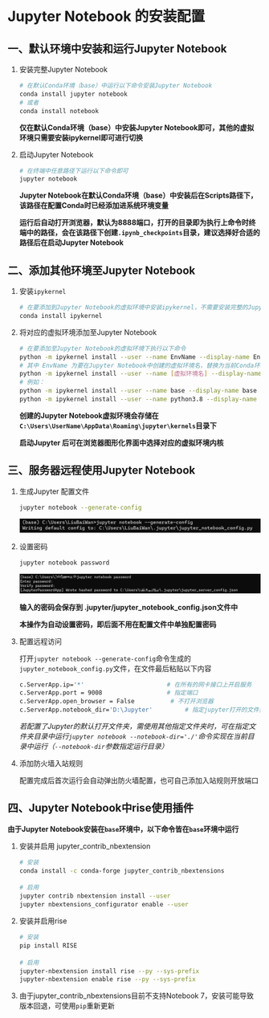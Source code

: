 # Jupyter Notebook 的安装配置

## 一、默认环境中安装和运行Jupyter Notebook

1. 安装完整Jupyter Notebook

   ```bash
   # 在默认Conda环境（base）中运行以下命令安装Jupyter Notebook
   conda install jupyter notebook
   # 或者
   conda install notebook
   ```

   **仅在默认Conda环境（base）中安装Jupyter Notebook即可，其他的虚拟环境只需要安装ipykernel即可进行切换**

2. 启动Jupyter Notebook

   ```bash
   # 在终端中任意路径下运行以下命令即可
   jupyter notebook
   ```

   **Jupyter Notebook在默认Conda环境（base）中安装后在Scripts路径下，该路径在配置Conda时已经添加进系统环境变量**

   **运行后自动打开浏览器，默认为8888端口，打开的目录即为执行上命令时终端中的路径，会在该路径下创建`.ipynb_checkpoints`目录，建议选择好合适的路径后在启动Jupyter Notebook**

## 二、添加其他环境至Jupyter Notebook

1. 安装`ipykernel`

   ```bash
   # 在要添加到Jupyter Notebook的虚拟环境中安装ipykernel，不需要安装完整的Jupyter Notebook
   conda install ipykernel
   ```

2. 将对应的虚拟环境添加至Jupyter Notebook

   ```bash
   # 在要添加至Jupyter Notebook的虚拟环境下执行以下命令
   python -m ipykernel install --user --name EnvName --display-name EnvName
   # 其中 EnvName 为要在Jupyter Notebook中创建的虚拟环境名，替换为当前Conda环境名即可
   python -m ipykernel install --user --name [虚拟环境名] --display-name [想要在jupyter上显示的环境名]
   # 例如：
   python -m ipykernel install --user --name base --display-name base
   python -m ipykernel install --user --name python3.8 --display-name python3.8
   ```

   **创建的Jupyter Notebook虚拟环境会存储在`C:\Users\UserName\AppData\Roaming\jupyter\kernels`目录下**
   
   **启动Jupyter 后可在浏览器图形化界面中选择对应的虚拟环境内核**

## 三、服务器远程使用Jupyter Notebook

1. 生成Jupyter 配置文件

   ```bash
   jupyter notebook --generate-config
   ```

   ![4.jupyter_notebook_config](./img/4.jupyter_notebook_config.png)

2. 设置密码

   ```bash
   jupyter notebook password
   ```

   ![5.jupyter_notebook_password](./img/5.jupyter_notebook_password.png)

   **输入的密码会保存到 .jupyter/jupyter_notebook_config.json文件中**

   **本操作为自动设置密码，即后面不用在配置文件中单独配置密码**

3. 配置远程访问

   打开`jupyter notebook --generate-config`命令生成的`jupyter_notebook_config.py`文件，在文件最后粘贴以下内容

   ```bash
   c.ServerApp.ip='*'      				 	# 在所有的网卡接口上开启服务
   c.ServerApp.port = 9008 					# 指定端口
   c.ServerApp.open_browser = False    		 # 不打开浏览器
   c.ServerApp.notebook_dir='D:\Jupyter' 		 # 指定jupyter打开的文件夹
   ```

   *若配置了Jupyter的默认打开文件夹，需使用其他指定文件夹时，可在指定文件夹目录中运行`jupyter notebook --notebook-dir='./'`命令实现在当前目录中运行（`--notebook-dir`参数指定运行目录）*

4. 添加防火墙入站规则

   配置完成后首次运行会自动弹出防火墙配置，也可自己添加入站规则开放端口

## 四、Jupyter Notebook中rise使用插件

   **由于Jupyter Notebook安装在`base`环境中，以下命令皆在`base`环境中运行**

1. 安装并启用 jupyter_contrib_nbextension

   ```bash
   # 安装
   conda install -c conda-forge jupyter_contrib_nbextensions
   
   # 启用
   jupyter contrib nbextension install --user
   jupyter nbextensions_configurator enable --user
   ```

2. 安装并启用rise

   ```bash
   # 安装
   pip install RISE
   
   # 启用
   jupyter-nbextension install rise --py --sys-prefix
   jupyter-nbextension enable rise --py --sys-prefix
   ```

3. 由于jupyter_contrib_nbextensions目前不支持Notebook 7，安装可能导致版本回退，可使用`pip`重新更新
